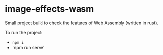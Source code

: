 # image-effects-wasm

Small project build to check the features of Web Assembly (written in rust).

To run the project:
 - `npm i`
 - `npm run serve'
